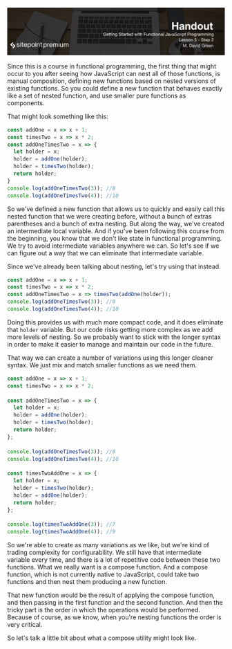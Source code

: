 ![](headings/5.2.png)

Since this is a course in functional programming, the first thing that might occur to you after seeing how JavaScript can nest all of those functions, is manual composition, defining new functions based on nested versions of existing functions. So you could define a new function that behaves exactly like a set of nested function, and use smaller pure functions as components.

That might look something like this:

```js
const addOne = x => x + 1;
const timesTwo = x => x * 2;
const addOneTimesTwo = x => {
  let holder = x;
  holder = addOne(holder);
  holder = timesTwo(holder);
  return holder;
}
console.log(addOneTimesTwo(3)); //8
console.log(addOneTimesTwo(4)); //10
```

So we've defined a new function that allows us to quickly and easily call this nested function that we were creating before, without a bunch of extras parentheses and a bunch of extra nesting. But along the way, we've created an intermediate local variable. And if you've been following this course from the beginning, you know that we don't like state in functional programming. We try to avoid intermediate variables anywhere we can. So let's see if we can figure out a way that we can eliminate that intermediate variable.

Since we've already been talking about nesting, let's try using that instead.

```js
const addOne = x => x + 1;
const timesTwo = x => x * 2;
const addOneTimesTwo = x => timesTwo(addOne(holder));
console.log(addOneTimesTwo(3)); //8
console.log(addOneTimesTwo(4)); //10
```

Doing this provides us with much more compact code, and it does eliminate that `holder` variable. But our code risks getting more complex as we add more levels of nesting. So we probably want to stick with the longer syntax in order to make it easier to manage and maintain our code in the future.

That way we can create a number of variations using this longer cleaner syntax. We just mix and match smaller functions as we need them.

```js
const addOne = x => x + 1;
const timesTwo = x => x * 2;

const addOneTimesTwo = x => {
  let holder = x;
  holder = addOne(holder);
  holder = timesTwo(holder);
  return holder;
};

console.log(addOneTimesTwo(3)); //8
console.log(addOneTimesTwo(4)); //10

const timesTwoAddOne = x => {
  let holder = x;
  holder = timesTwo(holder);
  holder = addOne(holder);
  return holder;
};

console.log(timesTwoAddOne(3)); //7
console.log(timesTwoAddOne(4)); //9
```

So we're able to create as many variations as we like, but we're kind of trading complexity for configurability. We still have that intermediate variable every time, and there is a lot of repetitive code between these two functions. What we really want is a compose function. And a compose function, which is not currently native to JavaScript, could take two functions and then nest them producing a new function.

That new function would be the result of applying the compose function, and then passing in the first function and the second function. And then the tricky part is the order in which the operations would be performed. Because of course, as we know, when you're nesting functions the order is very critical.

So let's talk a little bit about what a compose utility might look like.

